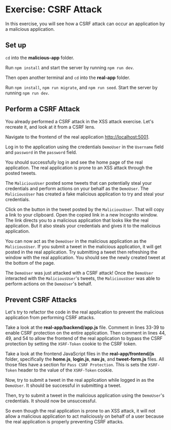 # Exercise: CSRF Attack

In this exercise, you will see how a CSRF attack can occur an application by a
malicious application.

## Set up

`cd` into the __malicious-app__ folder.

Run `npm install` and start the server by running `npm run dev`.

Then open another terminal and `cd` into the __real-app__ folder.

Run `npm install`, `npm run migrate`, and `npm run seed`. Start the server by
running `npm run dev`.

## Perform a CSRF Attack

You already performed a CSRF attack in the XSS attack exercise. Let's recreate it, and look at it from a
CSRF lens.

Navigate to the frontend of the real application [http://localhost:5001].

Log in to the application using the credentials `DemoUser` in the `Username`
field and `password` in the `password` field.

You should successfully log in and see the home page of the real application.
The real application is prone to an XSS attack through the posted tweets.

The `MaliciousUser` posted some tweets that can potentially steal your
credentials and perform actions on your behalf as the `DemoUser`. The
`MaliciousUser` has created a fake malicious application to try and steal your
credentials.

Click on the button in the tweet posted by the `MaliciousUser`. That will copy a
link to your clipboard. Open the copied link in a new Incognito window. The link
directs you to a malicious application that looks like the real application. But
it also steals your credentials and gives it to the malicious application.

You can now act as the `DemoUser` in the malicious application as the
`MaliciousUser`. If you submit a tweet in the malicious application, it will get
posted in the real application. Try submitting a tweet then refreshing the
window with the real application. You should see the newly created tweet at the
bottom of the page.

The `DemoUser` was just attacked with a CSRF attack! Once the `DemoUser`
interacted with the `MaliciousUser`'s tweets, the `MaliciousUser` was able to
perform actions on the `DemoUser`'s behalf.

## Prevent CSRF Attacks

Let's try to refactor the code in the real application to prevent the malicious
application from performing CSRF attacks.

Take a look at the __real-app/backend/app.js__ file. Comment in lines 33-39 to
enable CSRF protection on the entire application. Then comment in lines 44, 49,
and 54 to allow the frontend of the real application to bypass the CSRF
protection by setting the `XSRF-Token` cookie to the CSRF token.

Take a look at the frontend JavaScript files in the __real-app/frontend/js__
folder, specifically the __home.js__, __login.js__, __nav.js__, and
__tweet-form.js__ files. All those files have a section for
`Pass CSRF Protection`. This is sets the `XSRF-Token` header to the value of the
`XSRF-Token` cookie.

Now, try to submit a tweet in the real application while logged in as the
`DemoUser`. It should be successful in submitting a tweet.

Then, try to submit a tweet in the malicious application using the `DemoUser`'s
credentials. It should now be unsuccessful.

So even though the real application is prone to an XSS attack, it will not allow
a malicious application to act maliciously on behalf of a user because the
real application is properly preventing CSRF attacks.

[http://localhost:5001]: http://localhost:5001